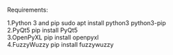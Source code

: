 Requirements:

1.Python 3 and pip sudo apt install python3 python3-pip  
2.PyQt5 pip install PyQt5  
3.OpenPyXL pip install openpyxl  
4.FuzzyWuzzy pip install fuzzywuzzy
